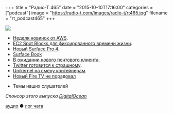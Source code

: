 +++
title = "Радио-Т 465"
date = "2015-10-10T17:16:00"
categories = ["podcast"]
image = "https://radio-t.com/images/radio-t/rt465.jpg"
filename = "rt_podcast465"
+++

![](https://radio-t.com/images/radio-t/rt465.jpg)

* [Неделя новинок от AWS](https://aws.amazon.com/about-aws/whats-new/2015/).
* [EC2 Spot Blocks для фиксированного времени жизни](https://aws.amazon.com/blogs/aws/new-ec2-spot-blocks-for-defined-duration-workloads/).
* [Новый Surface Pro 4](http://www.theverge.com/2015/10/6/9461259/microsoft-surface-pro-4-announced-hands-on-video-release-date).
* [Surface Book](http://www.theverge.com/2015/10/6/9454051/microsoft-surface-laptop-announced-specs-price-release-date)
* [В ожидании нового почтового клиента](http://thenextweb.com/apps/2015/10/05/nylas-n1-could-do-for-email-apps-what-google-chrome-did-for-browsing-the-web/).
* [Twitter готовится к страшному](http://arstechnica.com/business/2015/10/report-twitter-prepping-for-company-wide-layoffs-next-week/).
* [Unikernel на смену контейнерам](http://viethip.com/2015/10/10/why-unikernels-might-kill-containers-in-five-years/).
* [Новый Fire TV не порадовал](http://social.techcrunch.com/2015/10/09/the-new-amazon-fire-tv-is-a-hi-resolution-box-that-does-it-all/)
- Темы наших слушателей

_Спонсор этого выпуска [DigitalOcean](https://www.digitalocean.com)_

[аудио](http://cdn.radio-t.com/rt_podcast465.mp3) ● [лог чата](http://chat.radio-t.com/logs/radio-t-465.html)
<audio src="http://cdn.radio-t.com/rt_podcast465.mp3" preload="none"></audio>